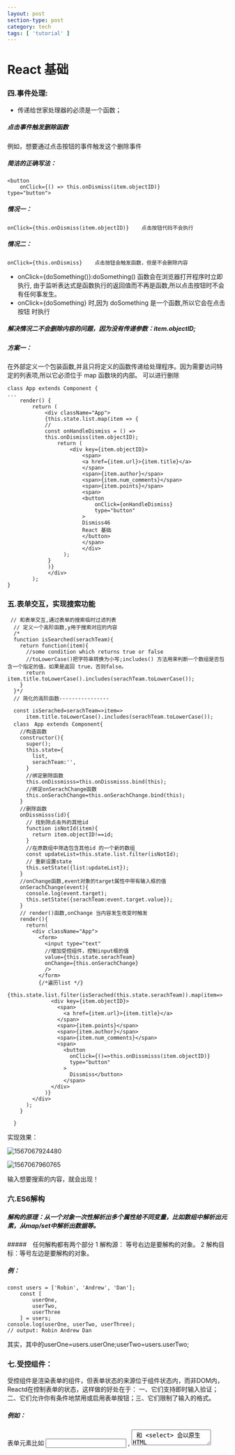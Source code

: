 ```yaml
---
layout: post
section-type: post
category: tech
tags: [ 'tutorial' ]
---
```


# React 基础

### 四.事件处理:

* 传递给世家处理器的必须是一个函数；

##### 点击事件触发删除函数

例如，想要通过点击按钮的事件触发这个删除事件

##### 简洁的正确写法：

```
<button
    onClick={() => this.onDismiss(item.objectID)}
type="button">
```

##### 情况一：

```
onClick={this.onDismiss(item.objectID)}    点击按钮代码不会执行
```

##### 情况二：

```
onClick={this.onDismiss}    点击按钮会触发函数，但是不会删除内容
```

* onClick={doSomething()}:doSomething() 函数会在浏览器打开程序时立即执行,
  由于监听表达式是函数执行的返回值而不再是函数,所以点击按钮时不会有任何事发生。
* onClick={doSomething} 时,因为 doSomething 是一个函数,所以它会在点击按钮
  时执行

##### 解决情况二不会删除内容的问题，因为没有传递参数：item.objectID;

##### 方案一：

在外部定义一个包装函数,并且只将定义的函数传递给处理程序。因为需要访问特定的列表项,所以它必须位于 map 函数块的内部。		可以进行删除

```
class App extends Component {
...
	render() {
		return (
			<div className="App">
			{this.state.list.map(item => {
			//
			const onHandleDismiss = () =>
			this.onDismiss(item.objectID);
				return (
					<div key={item.objectID}>
						<span>
                        <a href={item.url}>{item.title}</a>
                        </span>
                        <span>{item.author}</span>
                        <span>{item.num_comments}</span>
                        <span>{item.points}</span>
                        <span>
                        <button
                        	onClick={onHandleDismiss}
                        	type="button"
                        >
                        Dismiss46
                        React 基础
                        </button>
                        </span>
                        </div>
                  );
             }
             )}
             </div>
        );
}
```

### 五.表单交互，实现搜索功能

```
 // 和表单交互,通过表单的搜索临时过滤列表
  // 定义一个高阶函数,y用于搜索对应的内容
  /*
  function isSearched(serachTeam){
    return function(item){
      //some condition which returns true or false
      //toLowerCase()把字符串转换为小写;includes() 方法用来判断一个数组是否包含一个指定的值，如果是返回 true，否则false。
      return item.title.toLowerCase().includes(serachTeam.toLowerCase());
    }
  }*/
  // 简化的高阶函数----------------

  const isSerached=serachTeam=>item=>
      item.title.toLowerCase().includes(serachTeam.toLowerCase());
  class　App extends Component{
    //构造函数
    constructor(){
      super();
      this.state={
        list,
        serachTeam:'',
      }
      //绑定删除函数
      this.onDissmisss=this.onDissmisss.bind(this);
      //绑定onSerachChange函数
      this.onSerachChange=this.onSerachChange.bind(this);
    }
    //删除函数
    onDissmisss(id){
      // 找到除点击外的其他id
      function isNotId(item){
        return item.objectID!==id;
      }
      //在原数组中筛选包含其他id 的一个新的数组
      const updateList=this.state.list.filter(isNotId);
      // 重新设置state
      this.setState({list:updateList});
    }
    //onChange函数,event对象的target属性中带有输入框的值
    onSerachChange(event){
      console.log(event.target);
      this.setState({serachTeam:event.target.value});
    }
    // render()函数,onChange 当内容发生改变时触发
    render(){
      return(
        <div className="App">
          <form>
            <input type="text" 
            //增加受控组件，控制input框的值
            value={this.state.serachTeam}
            onChange={this.onSerachChange}
            />
          </form>
          {/*遍历list */}
          {this.state.list.filter(isSerached(this.state.serachTeam)).map(item=>
              <div key={item.objectID}>
                <span>
                  <a href={item.url}>{item.title}</a>
                </span>
                <span>{item.points}</span>
                <span>{item.author}</span>
                <span>{item.num_comments}</span>
                <span>
                  <button
                    onClick={()=>this.onDissmisss(item.objectID)} 
                    type="button"
                  >
                    Dissmiss</button>
                  </span>
              </div>
            )}
        </div>
      );
    }
      
  }
```

实现效果：

![1567067924480](/home/lixuehe/.config/Typora/typora-user-images/1567067924480.png)

![1567067960765](/home/lixuehe/.config/Typora/typora-user-images/1567067960765.png)

输入想要搜索的内容，就会出现！

### 六.ES6解构

##### 解构的原理：从一个对象一次性解析出多个属性给不同变量，比如数组中解析出元素，从map/set中解析出数据等。

#####　任何解构都有两个部分 
1 解构源： 等号右边是要解构的对象。 
2 解构目标：等号左边是要解构的对象。

##### 例：

```
const users = ['Robin', 'Andrew', 'Dan'];
	const [
		userOne,
		userTwo,
		userThree
	] = users;
console.log(userOne, userTwo, userThree);
// output: Robin Andrew Dan
```

其实，其中的userOne=users.userOne;userTwo=users.userTwo;

### 七.受控组件：

受控组件是渲染表单的组件，但表单状态的来源位于组件状态内，而非DOM内，Reactd在控制表单的状态，这样做的好处在于：
一、它们支持即时输入验证；二、它们允许你有条件地禁用或启用表单按钮；三、它们限制了输入的格式。

##### 例如：

表单元素比如 <input> , <textarea> 和 <select> 会以原生 HTML 的形式保存他们自己的状态。一旦有人从外部做了一些修改,它们就会修改内部的值,在 React 中这被称为不受控组件,因为它们自己处理状态。在 React 中,你应该确保这些元素变为受控组件。
你应该怎么做呢?你只需要设置输入框的值属性,就像上I边的那个案例一样，我们增加input 框的属性为value={this.state.serachTeam}即可；

